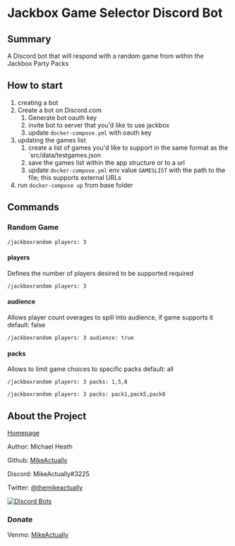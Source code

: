 # Jackbox Game Selector Discord Bot

## Summary

A Discord bot that will respond with a random game from within the Jackbox Party Packs

## How to start

1. creating a bot
1. Create a bot on Discord.com
    1. Generate bot oauth key
    1. invite bot to server that you'd like to use jackbox
    1. update `docker-compose.yml` with oauth key
1. updating the games list
    1. create a list of games you'd like to support in the same format as the `src/data/testgames.json
    1. save the games list within the app structure or to a url
    1. update `docker-compose.yml` env value `GAMESLIST` with the path to the file; this supports external URLs
1. run `docker-compose up` from base folder

## Commands

### Random Game

```discord
/jackboxrandom players: 3
```

#### players

Defines the number of players desired to be supported
required

```discord
/jackboxrandom players: 3
```

#### audience

Allows player count overages to spill into audience, if game supports it
default: false

```
/jackboxrandom players: 3 audience: true
```

#### packs

Allows to limit game choices to specific packs
default: all

```
/jackboxrandom players: 3 packs: 1,5,8
```

```
/jackboxrandom players: 3 packs: pack1,pack5,pack8
```

## About the Project

[Homepage](https://github.com/MikeActually/jackbox-discord-app#readme)

Author: Michael Heath

Github: [MikeActually](https://github.com/MikeActually)

Discord: MikeActually#3225

Twitter: [@themikeactually](https://twitter.com/themikeactually)

[![Discord Bots](https://top.gg/api/widget/556815176674836480.svg)](https://top.gg/bot/556815176674836480)

### Donate

Venmo: [MikeActually](https://venmo.com/mikeactually)
